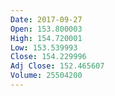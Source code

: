 ```yaml
---
Date: 2017-09-27
Open: 153.800003
High: 154.720001
Low: 153.539993
Close: 154.229996
Adj Close: 152.465607
Volume: 25504200
---
```

